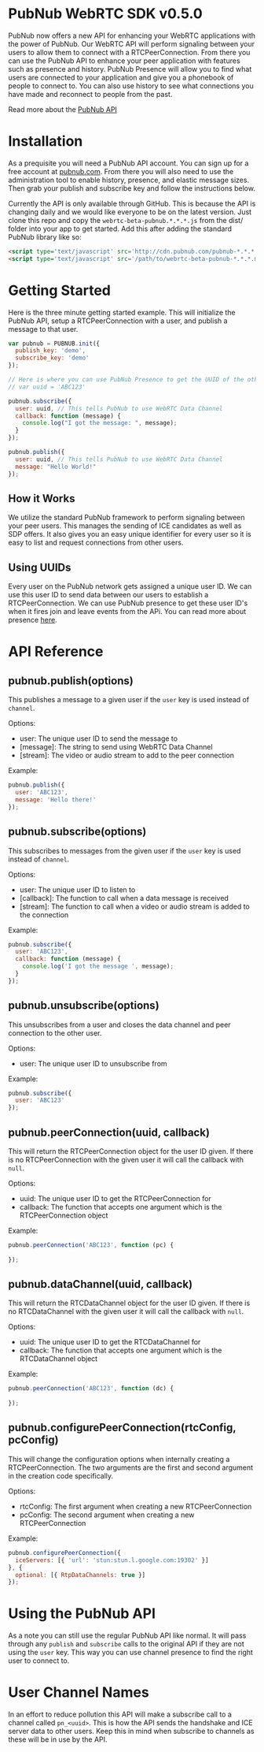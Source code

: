 PubNub WebRTC SDK v0.5.0
======

PubNub now offers a new API for enhancing your WebRTC applications with the power of PubNub. Our WebRTC API will perform signaling between your users to allow them to connect with a RTCPeerConnection. From there you can use the PubNub API to enhance your peer application with features such as presence and history. PubNub Presence will allow you to find what users are connected to your application and give you a phonebook of people to connect to. You can also use history to see what connections you have made and reconnect to people from the past.

Read more about the [PubNub API](http://pubnub.com)

# Installation

As a prequisite you will need a PubNub API account. You can sign up for a free account at [pubnub.com](http://pubnub.com). From there you will also need to use the administration tool to enable history, presence, and elastic message sizes. Then grab your publish and subscribe key and follow the instructions below.

Currently the API is only available through GitHub. This is because the API is changing daily and we would like everyone to be on the latest version. Just clone this repo and copy the `webrtc-beta-pubnub.*.*.*.js` from the dist/ folder into your app to get started. Add this after adding the standard PubNub library like so:

```html
<script type='text/javascript' src='http://cdn.pubnub.com/pubnub-*.*.*.min.js'></script>
<script type='text/javascript' src='/path/to/webrtc-beta-pubnub-*.*.*.min.js'></script>
```

# Getting Started

Here is the three minute getting started example. This will initialize the PubNub API, setup a RTCPeerConnection with a user, and publish a message to that user.

```javascript
var pubnub = PUBNUB.init({
  publish_key: 'demo',
  subscribe_key: 'demo'
});

// Here is where you can use PubNub Presence to get the UUID of the other user
// var uuid = 'ABC123'

pubnub.subscribe({
  user: uuid, // This tells PubNub to use WebRTC Data Channel
  callback: function (message) {
    console.log("I got the message: ", message);
  }
});

pubnub.publish({
  user: uuid, // This tells PubNub to use WebRTC Data Channel
  message: "Hello World!"
});
```

## How it Works

We utilize the standard PubNub framework to perform signaling between your peer users. This manages the sending of ICE candidates as well as SDP offers. It also gives you an easy unique identifier for every user so it is easy to list and request connections from other users.

## Using UUIDs

Every user on the PubNub network gets assigned a unique user ID. We can use this user ID to send data between our users to establish a RTCPeerConnection. We can use PubNub presence to get these user ID's when it fires join and leave events from the APi. You can read more about presence [here](http://www.pubnub.com/solutions/features).

# API Reference

## pubnub.publish(options)

This publishes a message to a given user if the `user` key is used instead of `channel`.

Options:
* user: The unique user ID to send the message to
* [message]: The string to send using WebRTC Data Channel
* [stream]: The video or audio stream to add to the peer connection

Example:
```javascript
pubnub.publish({
  user: 'ABC123',
  message: 'Hello there!'
});
```

## pubnub.subscribe(options)

This subscribes to messages from the given user if the `user` key is used instead of `channel`.

Options:
* user: The unique user ID to listen to
* [callback]: The function to call when a data message is received
* [stream]: The function to call when a video or audio stream is added to the connection

Example:
```javascript
pubnub.subscribe({
  user: 'ABC123',
  callback: function (message) {
    console.log('I got the message ', message);
  }
});
```

## pubnub.unsubscribe(options)

This unsubscribes from a user and closes the data channel and peer connection to the other user.

Options:
* user: The unique user ID to unsubscribe from

Example:
```javascript
pubnub.subscribe({
  user: 'ABC123'
});
```

## pubnub.peerConnection(uuid, callback)

This will return the RTCPeerConnection object for the user ID given. If there is no RTCPeerConnection with the given user it will call the callback with `null`.

Options:
* uuid: The unique user ID to get the RTCPeerConnection for
* callback: The function that accepts one argument which is the RTCPeerConnection object

Example:
```javascript
pubnub.peerConnection('ABC123', function (pc) {
  
});
```

## pubnub.dataChannel(uuid, callback)

This will return the RTCDataChannel object for the user ID given. If there is no RTCDataChannel with the given user it will call the callback with `null`.

Options:
* uuid: The unique user ID to get the RTCDataChannel for
* callback: The function that accepts one argument which is the RTCDataChannel object

Example:
```javascript
pubnub.peerConnection('ABC123', function (dc) {
  
});
```

## pubnub.configurePeerConnection(rtcConfig, pcConfig)

This will change the configuration options when internally creating a RTCPeerConnection. The two arguments are the first and second argument in the creation code specifically.

Options:
* rtcConfig: The first argument when creating a new RTCPeerConnection
* pcConfig: The second argument when creating a new RTCPeerConnection

Example:
```javascript
pubnub.configurePeerConnection({
  iceServers: [{ 'url': 'stun:stun.l.google.com:19302' }]
}, {
  optional: [{ RtpDataChannels: true }]
});
```

# Using the PubNub API

As a note you can still use the regular PubNub API like normal. It will pass through any `publish` and `subscribe` calls to the original API if they are not using the `user` key. This way you can use channel presence to find the right user to connect to.

# User Channel Names

In an effort to reduce pollution this API will make a subscribe call to a channel called `pn_<uuid>`. This is how the API sends the handshake and ICE server data to other users. Keep this in mind when subscribe to channels as these will be in use by the API.
